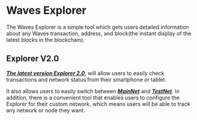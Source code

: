 # Waves Explorer

The Waves Explorer is a simple tool which gets users detailed information about any Waves transaction, address, and block\(the instant display of the latest blocks in the blockchain\).



## Explorer V2.0

[_**The latest version Explorer 2.0**_](http://wavesexplorer.com), will allow users to easily check transactions and network status from their smartphone or tablet.

It also allows users to easily switch between **_[MainNet](http://wavesexplorer.com)_** and [**_TestNet_**](http://wavesexplorer.com/testnet). In addition, there is a convenient tool that enables users to configure the Explorer for their custom network, which means users will be able to track any network or node they want.



